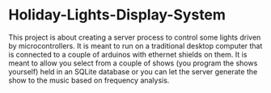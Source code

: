 # Holiday-Lights-Display-System

This project is about creating a server process to control some lights driven by microcontrollers.
It is meant to run on a traditional desktop computer that is connected to a couple of arduinos with
ethernet shields on them. It is meant to allow you select from a couple of shows (you program the
shows yourself) held in an SQLite database or you can let the server generate the show to the music
based on frequency analysis.

